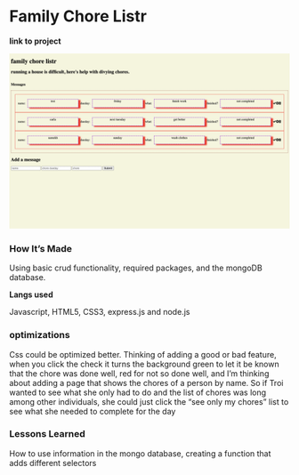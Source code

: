 # Family Chore Listr

**link to project**


![](choreList.png)

### How It’s Made
Using basic crud functionality, required packages, and the mongoDB database. 

<b>Langs used</b>

Javascript, HTML5, CSS3, express.js and node.js

### optimizations

Css could be optimized better. Thinking of adding a good or bad feature, when you click the check it turns the background green to let it be known that the chore was done well, red for not so done well, and I’m thinking about adding a page that shows the chores of a person by name. So if Troi wanted to see what she only had to do and the list of chores was long among other individuals, she could just click the “see only my chores” list to see what she needed to complete for the day		

### Lessons Learned

How to use information in the mongo database, creating a function that adds different selectors
